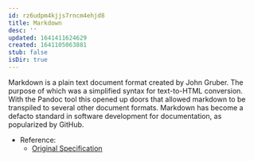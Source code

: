 ```yaml
---
id: rz6udpm4kjjs7rncm4ehjd8
title: Markdown
desc: ''
updated: 1641411624629
created: 1641105063881
stub: false
isDir: true
---
```



Markdown is a plain text document format created by John Gruber. The purpose of which was a simplified syntax for text-to-HTML conversion. With the Pandoc tool this opened up doors that allowed markdown to be transpiled to several other document formats. Markdown has become a defacto standard in software development for documentation, as popularized by GitHub.

- Reference:
	- [Original Specification](https://daringfireball.net/projects/markdown/)
